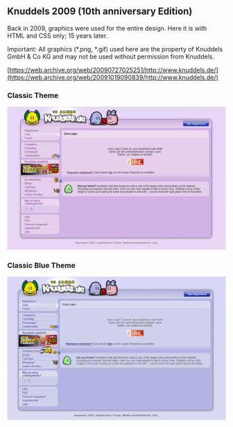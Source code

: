 ## Knuddels 2009 (10th anniversary Edition)
Back in 2009, graphics were used for the entire design. Here it is with HTML and CSS only; 15 years later.

Important: All graphics (*.png, *.gif) used here are the property of Knuddels GmbH & Co KG and may not be used without permission from Knuddels.

[https://web.archive.org/web/20090727025251/http://www.knuddels.de/](https://web.archive.org/web/20091019090839/http://www.knuddels.de/)

### Classic Theme
<img src="https://github.com/Senziousjs/Knuddels-10th-anniversary-Edition/blob/main/resources/Screenshot%202024-01-28%20144032.png?raw=true" />

### Classic Blue Theme
<img src="https://github.com/Senziousjs/Knuddels-10th-anniversary-Edition/blob/main/resources/Screenshot%202024-01-28%20144245.png?raw=true" />

